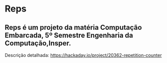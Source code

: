 # Reps

## Reps é um projeto da matéria Computação Embarcada, 5º Semestre Engenharia da Computação,Insper.

  Descrição detalhada: https://hackaday.io/project/20362-repetition-counter

